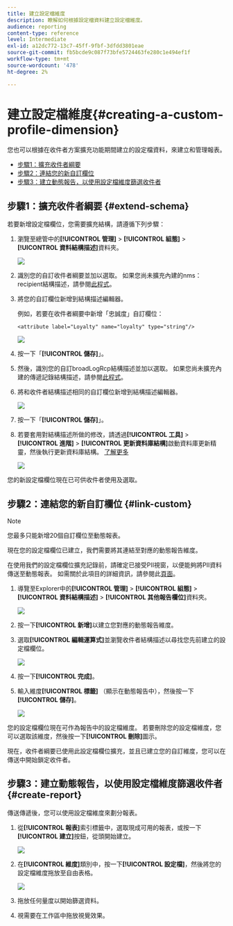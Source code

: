 ```yaml
---
title: 建立設定檔維度
description: 瞭解如何根據設定檔資料建立設定檔維度。
audience: reporting
content-type: reference
level: Intermediate
exl-id: a12dc772-13c7-45ff-9fbf-3dfdd3801eae
source-git-commit: fb5bcde9c087f73bfe5724463fe280c1e494ef1f
workflow-type: tm+mt
source-wordcount: '478'
ht-degree: 2%

---
```


# 建立設定檔維度{#creating-a-custom-profile-dimension}

您也可以根據在收件者方案擴充功能期間建立的設定檔資料，來建立和管理報表。

* [步驟1：擴充收件者綱要](##extend-schema)
* [步驟2：連結您的新自訂欄位](#link-custom)
* [步驟3：建立動態報告，以使用設定檔維度篩選收件者](#create-report)

## 步驟1：擴充收件者綱要 {#extend-schema}

若要新增設定檔欄位，您需要擴充結構，請遵循下列步驟：

1. 瀏覽至總管中的&#x200B;**[!UICONTROL 管理]** > **[!UICONTROL 組態]** > **[!UICONTROL 資料結構描述]**&#x200B;資料夾。

   ![](assets/custom_field_1.png)

1. 識別您的自訂收件者綱要並加以選取。 如果您尚未擴充內建的nms：recipient結構描述，請參閱[此程式](https://experienceleague.adobe.com/en/docs/campaign/campaign-v8/developer/shemas-forms/extend-schema)。

1. 將您的自訂欄位新增到結構描述編輯器。

   例如，若要在收件者綱要中新增「忠誠度」自訂欄位：

   ```
   <attribute label="Loyalty" name="loyalty" type="string"/>
   ```

   ![](assets/custom_field_2.png)

1. 按一下「**[!UICONTROL 儲存]**」。

1. 然後，識別您的自訂broadLogRcp結構描述並加以選取。 如果您尚未擴充內建的傳遞記錄結構描述，請參閱[此程式](https://experienceleague.adobe.com/en/docs/campaign/campaign-v8/developer/shemas-forms/extend-schema)。

1. 將和收件者結構描述相同的自訂欄位新增到結構描述編輯器。

   ![](assets/custom_field_3.png)

1. 按一下「**[!UICONTROL 儲存]**」。

1. 若要套用對結構描述所做的修改，請透過&#x200B;**[!UICONTROL 工具]** > **[!UICONTROL 進階]** > **[!UICONTROL 更新資料庫結構]**&#x200B;啟動資料庫更新精靈，然後執行更新資料庫結構。 [了解更多](https://experienceleague.adobe.com/en/docs/campaign/campaign-v8/developer/shemas-forms/update-database-structure)

   ![](assets/custom_field_4.png)

您的新設定檔欄位現在已可供收件者使用及選取。

## 步驟2：連結您的新自訂欄位 {#link-custom}

>[!NOTE]
>
> 您最多只能新增20個自訂欄位至動態報表。

現在您的設定檔欄位已建立，我們需要將其連結至對應的動態報告維度。

在使用我們的設定檔欄位擴充記錄前，請確定已接受PII視窗，以便能夠將PII資料傳送至動態報表。 如需關於此項目的詳細資訊，請參閱此[頁面](pii-agreement.md)。

1. 導覽至Explorer中的&#x200B;**[!UICONTROL 管理]** > **[!UICONTROL 組態]** > **[!UICONTROL 資料結構描述]** > **[!UICONTROL 其他報告欄位]**&#x200B;資料夾。

   ![](assets/custom_field_5.png)

1. 按一下&#x200B;**[!UICONTROL 新增]**&#x200B;以建立您對應的動態報告維度。

1. 選取&#x200B;**[!UICONTROL 編輯運算式]**&#x200B;並瀏覽收件者結構描述以尋找您先前建立的設定檔欄位。

   ![](assets/custom_field_6.png)

1. 按一下&#x200B;**[!UICONTROL 完成]**。

1. 輸入維度&#x200B;**[!UICONTROL 標籤]** （顯示在動態報告中），然後按一下&#x200B;**[!UICONTROL 儲存]**。

   ![](assets/custom_field_7.png)

您的設定檔欄位現在可作為報告中的設定檔維度。 若要刪除您的設定檔維度，您可以選取該維度，然後按一下&#x200B;**[!UICONTROL 刪除]**&#x200B;圖示。

現在，收件者綱要已使用此設定檔欄位擴充，並且已建立您的自訂維度，您可以在傳送中開始鎖定收件者。

## 步驟3：建立動態報告，以使用設定檔維度篩選收件者 {#create-report}

傳送傳遞後，您可以使用設定檔維度來劃分報表。

1. 從&#x200B;**[!UICONTROL 報表]**&#x200B;索引標籤中，選取現成可用的報表，或按一下&#x200B;**[!UICONTROL 建立]**&#x200B;按鈕，從頭開始建立。

   ![](assets/custom_field_8.png)

1. 在&#x200B;**[!UICONTROL 維度]**&#x200B;類別中，按一下&#x200B;**[!UICONTROL 設定檔]**，然後將您的設定檔維度拖放至自由表格。

   ![](assets/custom_field_9.png)

1. 拖放任何量度以開始篩選資料。

1. 視需要在工作區中拖放視覺效果。

